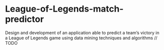 # League-of-Legends-match-predictor
Design and development of an application able to predict a team’s victory in a League of Legends game using data mining techniques and algorithms
// TODO

